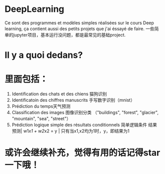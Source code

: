 # DeepLearning

Ce sont des programmes et modèles simples réalisées sur le cours Deep learning, ça contient aussi des petits projets que j'ai éssayé de faire.
一些简单的jupyter项目，基本运行没问题，都是最常见的基础project.

# Il y a quoi dedans?
# 里面包括：

1. Identification des chats et des chiens 猫狗识别
2. Identificatoin des chiffres manuscrits 手写数字识别（mnist）
3. Prédiction du temps天气预测
4. Classification des images 图像识别分类 （"buildings", "forest", "glacier", "mountain", "sea", "street"）
5. Prédiction logique simple des résultats conditionnels 简单逻辑条件 结果预测| w1*x1 + w2*x2 = y | 只有当x1,x2均为1时，y，即结果为1

# 或许会继续补充，觉得有用的话记得star一下哦！



